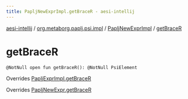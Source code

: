 ```yaml
---
title: PapljNewExprImpl.getBraceR - aesi-intellij
---
```


[aesi-intellij](../../index.html) / [org.metaborg.paplj.psi.impl](../index.html) / [PapljNewExprImpl](index.html) / [getBraceR](.)

# getBraceR

`@NotNull open fun getBraceR(): @NotNull PsiElement`

Overrides [PapljExprImpl.getBraceR](../-paplj-expr-impl/get-brace-r.html)

Overrides [PapljNewExpr.getBraceR](../../org.metaborg.paplj.psi/-paplj-new-expr/get-brace-r.html)

